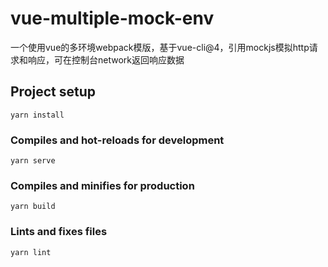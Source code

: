 # vue-multiple-mock-env

一个使用vue的多环境webpack模版，基于vue-cli@4，引用mockjs模拟http请求和响应，可在控制台network返回响应数据

## Project setup
```
yarn install
```

### Compiles and hot-reloads for development
```
yarn serve
```

### Compiles and minifies for production
```
yarn build
```

### Lints and fixes files
```
yarn lint
```
